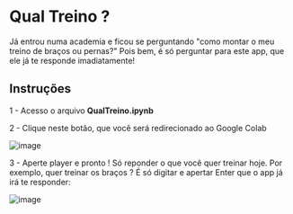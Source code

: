 # Qual Treino ?

Já entrou numa academia e ficou se perguntando "como montar o meu treino de braços ou pernas?"
Pois bem, é só perguntar para este app, que ele já te responde imadiatamente!


## Instruções

1 - Acesso o arquivo **QualTreino.ipynb**


2 - Clique neste botão, que você será redirecionado ao Google Colab

![image](https://github.com/leno1moraes/qualtreino/assets/47091156/81c62b31-e2ae-45ea-9ded-5b17d58573f9)



3 - Aperte player e pronto ! Só reponder o que você quer treinar hoje. Por exemplo, quer treinar os braços ? É só digitar e apertar Enter que o app já irá te responder:

![image](https://github.com/leno1moraes/qualtreino/assets/47091156/3e3ffc6f-600a-4313-b3d7-b29f23347ecd)



